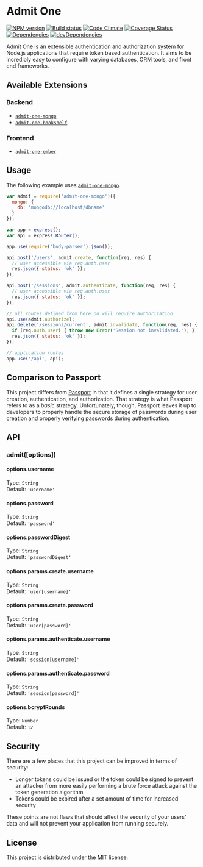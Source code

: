 # Admit One

[![NPM version][npm-image]][npm-url] [![Build status][travis-image]][travis-url] [![Code Climate][codeclimate-image]][codeclimate-url] [![Coverage Status][coverage-image]][coverage-url] [![Dependencies][david-image]][david-url] [![devDependencies][david-dev-image]][david-dev-url]

Admit One is an extensible authentication and authorization system for Node.js
applications that require token based authentication. It aims to be incredibly
easy to configure with varying databases, ORM tools, and front end frameworks.


## Available Extensions

### Backend

- [`admit-one-mongo`][admit-one-mongo]
- [`admit-one-bookshelf`][admit-one-bookshelf]

### Frontend

- [`admit-one-ember`][admit-one-ember]


## Usage

The following example uses [`admit-one-mongo`][admit-one-mongo].

```javascript
var admit = require('admit-one-mongo')({
  mongo: {
    db: 'mongodb://localhost/dbname'
  }
});

var app = express();
var api = express.Router();

app.use(require('body-parser').json());

api.post('/users', admit.create, function(req, res) {
  // user accessible via req.auth.user
  res.json({ status: 'ok' });
});

api.post('/sessions', admit.authenticate, function(req, res) {
  // user accessible via req.auth.user
  res.json({ status: 'ok' });
});

// all routes defined from here on will require authorization
api.use(admit.authorize);
api.delete('/sessions/current', admit.invalidate, function(req, res) {
  if (req.auth.user) { throw new Error('Session not invalidated.'); }
  res.json({ status: 'ok' });
});

// application routes
app.use('/api', api);
```

## Comparison to Passport

This project differs from [Passport][passport] in that it defines a single
strategy for user creation, authentication, and authorization. That strategy
is what Passport refers to as a _basic_ strategy. Unfortunately, though,
Passport leaves it up to developers to properly handle the secure storage of
passwords during user creation and properly verifying passwords during
authentication.


## API

### admit([options])

#### options.username

Type: `String`  
Default: `'username'`

#### options.password

Type: `String`  
Default: `'password'`

#### options.passwordDigest

Type: `String`  
Default: `'passwordDigest'`

#### options.params.create.username

Type: `String`  
Default: `'user[username]'`

#### options.params.create.password

Type: `String`  
Default: `'user[password]'`

#### options.params.authenticate.username

Type: `String`  
Default: `'session[username]'`

#### options.params.authenticate.password

Type: `String`  
Default: `'session[password]'`

#### options.bcryptRounds

Type: `Number`  
Default: `12`


## Security

There are a few places that this project can be improved in terms of security:

- Longer tokens could be issued or the token could be signed to prevent an
  attacker from more easily performing a brute force attack against the token
  generation algorithm
- Tokens could be expired after a set amount of time for increased security

These points are not flaws that should affect the security of your users' data
and will not prevent your application from running securely.


## License

This project is distributed under the MIT license.


[travis-url]: http://travis-ci.org/wbyoung/admit-one
[travis-image]: https://secure.travis-ci.org/wbyoung/admit-one.png?branch=master
[npm-url]: https://npmjs.org/package/admit-one
[npm-image]: https://badge.fury.io/js/admit-one.png
[codeclimate-image]: https://codeclimate.com/github/wbyoung/admit-one.png
[codeclimate-url]: https://codeclimate.com/github/wbyoung/admit-one
[coverage-image]: https://coveralls.io/repos/wbyoung/admit-one/badge.png
[coverage-url]: https://coveralls.io/r/wbyoung/admit-one
[david-image]: https://david-dm.org/wbyoung/admit-one.png?theme=shields.io
[david-url]: https://david-dm.org/wbyoung/admit-one
[david-dev-image]: https://david-dm.org/wbyoung/admit-one/dev-status.png?theme=shields.io
[david-dev-url]: https://david-dm.org/wbyoung/admit-one#info=devDependencies

[admit-one-mongo]: https://github.com/wbyoung/admit-one-mongo
[admit-one-bookshelf]: https://github.com/wbyoung/admit-one-bookshelf
[admit-one-ember]: https://github.com/wbyoung/admit-one-ember

[passport]: http://passportjs.org
